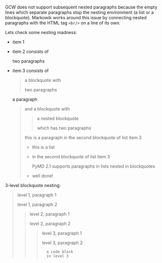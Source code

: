 GCW does not support subsequent nested paragraphs because the empty lines which
separate paragraphs stop the nesting environment (a list or a blockquote).
Markowik works around this issue by connecting nested paragraphs with the HTML
tag `<br/>` on a line of its own.

Lets check some nesting madness:

-   item 1
-   item 2 consists of

    two paragraphs

-   item 3 consists of

    > a blockquote with
    >
    > two paragraphs
    
    a paragraph
    
    > and a blockquote with
    >
    >   > a nested blockquote
    >   >
    >   > which has two paragraphs
    >
    > this is a paragraph in the second blockquote of list item 3
    >
    >   -   this is a list
    >   -   in the second blockquote of list item 3
    >
    >       PyMD 2.1 supports paragraphs in lists nested in blockquotes
    >
    >   -   well done!

3-level blockquote nesting:

>   level 1, paragraph 1
>
>   level 1, paragraph 2
>
>   >   level 2, paragraph 1
>   >
>   >   level 2, paragraph 2
>   >
>   >   >   level 3, paragraph 1
>   >   >
>   >   >   level 3, paragraph 2
>   >   >
>   >   >       a code block
>   >   >       in level 3

